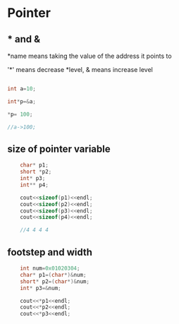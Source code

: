 # Pointer

## * and &
*name means taking the value of the address it points to

'*' means decrease *level, & means increase level

```c++

int a=10;

int*p=&a;

*p= 100;

//a->100;

```

## size of pointer variable 
```c++
    char* p1;
    short *p2;
    int* p3;
    int** p4;

    cout<<sizeof(p1)<<endl;
    cout<<sizeof(p2)<<endl;
    cout<<sizeof(p3)<<endl;
    cout<<sizeof(p4)<<endl;

    //4 4 4 4

``` 

## footstep and width
```c++
    int num=0x01020304;
    char* p1=(char*)&num;
    short* p2=(char*)&num;
    int* p3=&num;

    cout<<*p1<<endl;
    cout<<*p2<<endl;
    cout<<*p3<<endl;

```